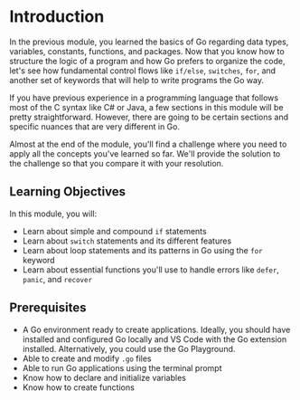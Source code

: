 # Introduction

In the previous module, you learned the basics of Go regarding data types, variables, constants, functions, and packages. Now that you know how to structure the logic of a program and how Go prefers to organize the code, let's see how fundamental control flows like `if/else`, `switches`, `for`, and another set of keywords that will help to write programs the Go way.

If you have previous experience in a programming language that follows most of the C syntax like C# or Java, a few sections in this module will be pretty straightforward. However, there are going to be certain sections and specific nuances that are very different in Go.

Almost at the end of the module, you'll find a challenge where you need to apply all the concepts you've learned so far. We'll provide the solution to the challenge so that you compare it with your resolution.

## Learning Objectives

In this module, you will: 
- Learn about simple and compound `if` statements
- Learn about `switch` statements and its different features
- Learn about loop statements and its patterns in Go using the `for` keyword
- Learn about essential functions you'll use to handle errors like `defer`, `panic`, and `recover`

## Prerequisites

- A Go environment ready to create applications. Ideally, you should have installed and configured Go locally and VS Code with the Go extension installed. Alternatively, you could use the Go Playground.
- Able to create and modify `.go` files
- Able to run Go applications using the terminal prompt
- Know how to declare and initialize variables
- Know how to create functions
